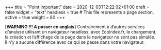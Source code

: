 +++
title = "Point important"
date = 2020-12-03T12:22:02+01:00
draft = false
widget = "text"
headless = true  # This file represents a page section.
active = true
weight = 80
+++

[**WARNING !!! A passer en anglais**] Contrairement à d’autres services d’analyse utilisant un navigateur headless, avec
EcoIndex.fr, le chargement, la création et l’affichage de la page dans le navigateur ne sont pas simulés. Il n’y a
aucune différence avec ce qui se passe dans votre navigateur.
